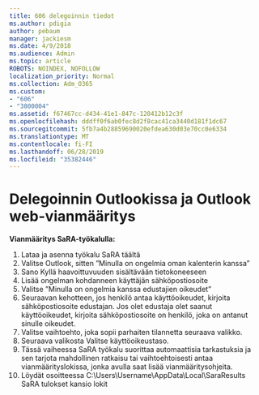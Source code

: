 ```yaml
---
title: 606 delegoinnin tiedot
ms.author: pdigia
author: pebaum
manager: jackiesm
ms.date: 4/9/2018
ms.audience: Admin
ms.topic: article
ROBOTS: NOINDEX, NOFOLLOW
localization_priority: Normal
ms.collection: Adm_O365
ms.custom:
- "606"
- "3800004"
ms.assetid: f67467cc-d434-41e1-847c-120412b12c3f
ms.openlocfilehash: dddff0f6ab0fec8d2f8cac41ca3440d181f1dc67
ms.sourcegitcommit: 5fb7a4b28859690020efdea630d03e70cc0e6334
ms.translationtype: MT
ms.contentlocale: fi-FI
ms.lasthandoff: 06/28/2019
ms.locfileid: "35382446"
---
```

# <a name="troubleshooting-delegation-in-outlook-and-outlook-on-the-web"></a>Delegoinnin Outlookissa ja Outlook web-vianmääritys

**Vianmääritys SaRA-työkalulla:**

1. Lataa ja asenna työkalu SaRA täältä
1. Valitse Outlook, sitten ”Minulla on ongelmia oman kalenterin kanssa”
1. Sano Kyllä haavoittuvuuden sisältävään tietokoneeseen
1. Lisää ongelman kohdanneen käyttäjän sähköpostiosoite
1. Valitse ”Minulla on ongelmia kanssa edustajien oikeudet”
1. Seuraavan kehotteen, jos henkilö antaa käyttöoikeudet, kirjoita sähköpostiosoite edustajan. Jos olet edustaja olet saanut käyttöoikeudet, kirjoita sähköpostiosoite on henkilö, joka on antanut sinulle oikeudet.
1. Valitse vaihtoehto, joka sopii parhaiten tilannetta seuraava valikko.
1. Seuraava valikosta Valitse käyttöoikeustaso.
1. Tässä vaiheessa SaRA työkalu suorittaa automaattisia tarkastuksia ja sen tarjota mahdollinen ratkaisu tai vaihtoehtoisesti antaa vianmäärityslokissa, jonka avulla saat lisää vianmääritysohjeita.
1. Löydät osoitteessa C:\Users\Username\AppData\Local\SaraResults SaRA tulokset kansio lokit

